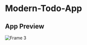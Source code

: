 # Modern-Todo-App

## App Preview

![Frame 3](https://github.com/nafismahmud181/Modern-Todo-App/assets/83793002/5e40c3a7-9a88-4740-bb23-ba2aabef3998)
